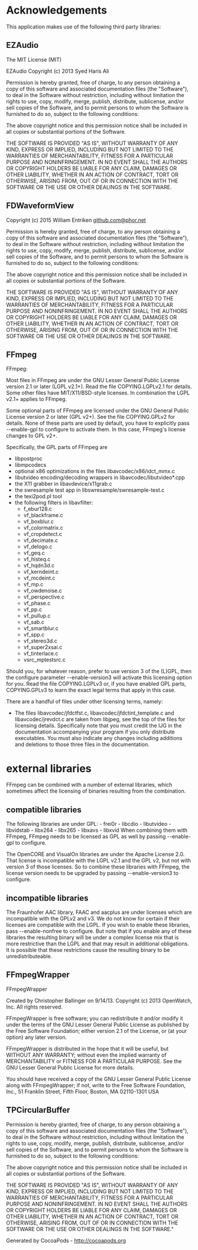 # Acknowledgements
This application makes use of the following third party libraries:

## EZAudio

The MIT License (MIT)

EZAudio
Copyright (c) 2013 Syed Haris Ali

Permission is hereby granted, free of charge, to any person obtaining a copy of
this software and associated documentation files (the "Software"), to deal in
the Software without restriction, including without limitation the rights to
use, copy, modify, merge, publish, distribute, sublicense, and/or sell copies of
the Software, and to permit persons to whom the Software is furnished to do so,
subject to the following conditions:

The above copyright notice and this permission notice shall be included in all
copies or substantial portions of the Software.

THE SOFTWARE IS PROVIDED "AS IS", WITHOUT WARRANTY OF ANY KIND, EXPRESS OR
IMPLIED, INCLUDING BUT NOT LIMITED TO THE WARRANTIES OF MERCHANTABILITY, FITNESS
FOR A PARTICULAR PURPOSE AND NONINFRINGEMENT. IN NO EVENT SHALL THE AUTHORS OR
COPYRIGHT HOLDERS BE LIABLE FOR ANY CLAIM, DAMAGES OR OTHER LIABILITY, WHETHER
IN AN ACTION OF CONTRACT, TORT OR OTHERWISE, ARISING FROM, OUT OF OR IN
CONNECTION WITH THE SOFTWARE OR THE USE OR OTHER DEALINGS IN THE SOFTWARE.


## FDWaveformView

Copyright (c) 2015 William Entriken <github.com@phor.net>

Permission is hereby granted, free of charge, to any person obtaining a copy
of this software and associated documentation files (the "Software"), to deal
in the Software without restriction, including without limitation the rights
to use, copy, modify, merge, publish, distribute, sublicense, and/or sell
copies of the Software, and to permit persons to whom the Software is
furnished to do so, subject to the following conditions:

The above copyright notice and this permission notice shall be included in
all copies or substantial portions of the Software.

THE SOFTWARE IS PROVIDED "AS IS", WITHOUT WARRANTY OF ANY KIND, EXPRESS OR
IMPLIED, INCLUDING BUT NOT LIMITED TO THE WARRANTIES OF MERCHANTABILITY,
FITNESS FOR A PARTICULAR PURPOSE AND NONINFRINGEMENT. IN NO EVENT SHALL THE
AUTHORS OR COPYRIGHT HOLDERS BE LIABLE FOR ANY CLAIM, DAMAGES OR OTHER
LIABILITY, WHETHER IN AN ACTION OF CONTRACT, TORT OR OTHERWISE, ARISING FROM,
OUT OF OR IN CONNECTION WITH THE SOFTWARE OR THE USE OR OTHER DEALINGS IN
THE SOFTWARE.


## FFmpeg

FFmpeg:

Most files in FFmpeg are under the GNU Lesser General Public License version 2.1
or later (LGPL v2.1+). Read the file COPYING.LGPLv2.1 for details. Some other
files have MIT/X11/BSD-style licenses. In combination the LGPL v2.1+ applies to
FFmpeg.

Some optional parts of FFmpeg are licensed under the GNU General Public License
version 2 or later (GPL v2+). See the file COPYING.GPLv2 for details. None of
these parts are used by default, you have to explicitly pass --enable-gpl to
configure to activate them. In this case, FFmpeg's license changes to GPL v2+.

Specifically, the GPL parts of FFmpeg are

- libpostproc
- libmpcodecs
- optional x86 optimizations in the files
  libavcodec/x86/idct_mmx.c
- libutvideo encoding/decoding wrappers in
  libavcodec/libutvideo*.cpp
- the X11 grabber in libavdevice/x11grab.c
- the swresample test app in
  libswresample/swresample-test.c
- the texi2pod.pl tool
- the following filters in libavfilter:
    - f_ebur128.c
    - vf_blackframe.c
    - vf_boxblur.c
    - vf_colormatrix.c
    - vf_cropdetect.c
    - vf_decimate.c
    - vf_delogo.c
    - vf_geq.c
    - vf_histeq.c
    - vf_hqdn3d.c
    - vf_kerndeint.c
    - vf_mcdeint.c
    - vf_mp.c
    - vf_owdenoise.c
    - vf_perspective.c
    - vf_phase.c
    - vf_pp.c
    - vf_pullup.c
    - vf_sab.c
    - vf_smartblur.c
    - vf_spp.c
    - vf_stereo3d.c
    - vf_super2xsai.c
    - vf_tinterlace.c
    - vsrc_mptestsrc.c

Should you, for whatever reason, prefer to use version 3 of the (L)GPL, then
the configure parameter --enable-version3 will activate this licensing option
for you. Read the file COPYING.LGPLv3 or, if you have enabled GPL parts,
COPYING.GPLv3 to learn the exact legal terms that apply in this case.

There are a handful of files under other licensing terms, namely:

* The files libavcodec/jfdctfst.c, libavcodec/jfdctint_template.c and
  libavcodec/jrevdct.c are taken from libjpeg, see the top of the files for
  licensing details. Specifically note that you must credit the IJG in the
  documentation accompanying your program if you only distribute executables.
  You must also indicate any changes including additions and deletions to
  those three files in the documentation.


external libraries
==================

FFmpeg can be combined with a number of external libraries, which sometimes
affect the licensing of binaries resulting from the combination.

compatible libraries
--------------------

The following libraries are under GPL:
    - frei0r
    - libcdio
    - libutvideo
    - libvidstab
    - libx264
    - libx265
    - libxavs
    - libxvid
When combining them with FFmpeg, FFmpeg needs to be licensed as GPL as well by
passing --enable-gpl to configure.

The OpenCORE and VisualOn libraries are under the Apache License 2.0. That
license is incompatible with the LGPL v2.1 and the GPL v2, but not with
version 3 of those licenses. So to combine these libraries with FFmpeg, the
license version needs to be upgraded by passing --enable-version3 to configure.

incompatible libraries
----------------------

The Fraunhofer AAC library, FAAC and aacplus are under licenses which
are incompatible with the GPLv2 and v3. We do not know for certain if their
licenses are compatible with the LGPL.
If you wish to enable these libraries, pass --enable-nonfree to configure.
But note that if you enable any of these libraries the resulting binary will
be under a complex license mix that is more restrictive than the LGPL and that
may result in additional obligations. It is possible that these
restrictions cause the resulting binary to be unredistributeable.

## FFmpegWrapper

FFmpegWrapper

Created by Christopher Ballinger on 9/14/13.
Copyright (c) 2013 OpenWatch, Inc. All rights reserved.

FFmpegWrapper is free software; you can redistribute it and/or
modify it under the terms of the GNU Lesser General Public
License as published by the Free Software Foundation; either
version 2.1 of the License, or (at your option) any later version.

FFmpegWrapper is distributed in the hope that it will be useful,
but WITHOUT ANY WARRANTY; without even the implied warranty of
MERCHANTABILITY or FITNESS FOR A PARTICULAR PURPOSE.  See the GNU
Lesser General Public License for more details.

You should have received a copy of the GNU Lesser General Public
License along with FFmpegWrapper; if not, write to the Free Software
Foundation, Inc., 51 Franklin Street, Fifth Floor, Boston, MA 02110-1301 USA

## TPCircularBuffer

Permission is hereby granted, free of charge, to any person obtaining a copy of this software and associated documentation files (the "Software"), to deal in the Software without restriction, including without limitation the rights to use, copy, modify, merge, publish, distribute, sublicense, and/or sell copies of the Software, and to permit persons to whom the Software is furnished to do so, subject to the following conditions:

The above copyright notice and this permission notice shall be included in all copies or substantial portions of the Software.

THE SOFTWARE IS PROVIDED "AS IS", WITHOUT WARRANTY OF ANY KIND, EXPRESS OR IMPLIED, INCLUDING BUT NOT LIMITED TO THE WARRANTIES OF MERCHANTABILITY, FITNESS FOR A PARTICULAR PURPOSE AND NONINFRINGEMENT. IN NO EVENT SHALL THE AUTHORS OR COPYRIGHT HOLDERS BE LIABLE FOR ANY CLAIM, DAMAGES OR OTHER LIABILITY, WHETHER IN AN ACTION OF CONTRACT, TORT OR OTHERWISE, ARISING FROM, OUT OF OR IN CONNECTION WITH THE SOFTWARE OR THE USE OR OTHER DEALINGS IN THE SOFTWARE."

Generated by CocoaPods - http://cocoapods.org
